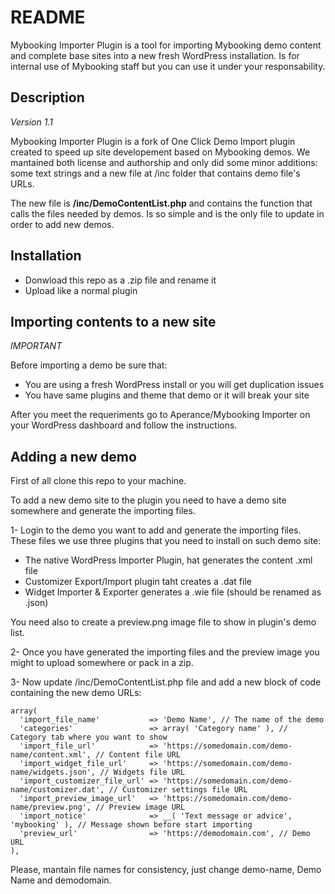 # README

Mybooking Importer Plugin is a tool for importing Mybooking demo content and complete base sites into a new fresh WordPress installation. Is for internal use of Mybooking staff but you can use it under your responsability.

## Description

*Version 1.1*

Mybooking Importer Plugin is a fork of One Click Demo Import plugin created to speed up site developement based on Mybooking demos. We mantained both license and authorship and only did some minor additions: some text strings and a new file at /inc folder that contains demo file's URLs.

The new file is **/inc/DemoContentList.php** and contains the function that calls the files needed by demos. Is so simple and is the only file to update in order to add new demos.

## Installation

* Donwload this repo as a .zip file and rename it
* Upload like a normal plugin

## Importing contents to a new site

*IMPORTANT*

Before importing a demo be sure that:
* You are using a fresh WordPress install or you will get duplication issues
* You have same plugins and theme that demo or it will break your site

After you meet the requeriments go to Aperance/Mybooking Importer on your WordPress dashboard and follow the instructions.

## Adding a new demo

First of all clone this repo to your machine.

To add a new demo site to the plugin you need to have a demo site
somewhere and generate the importing files.

1- Login to the demo you want to add and generate the importing files. These files we use three plugins that you need to install on such demo site:

* The native WordPress Importer Plugin, hat generates the content .xml file
* Customizer Export/Import plugin taht creates a .dat file
* Widget Importer & Exporter generates a .wie file (should be renamed as .json)

You need also to create a preview.png image file to show in plugin's demo list.

2- Once you have generated the importing files and the preview image you might to upload somewhere or pack in a zip.

3- Now update /inc/DemoContentList.php file and add a new block of code containing the new demo URLs:
```
array(
  'import_file_name'           => 'Demo Name', // The name of the demo
  'categories'                 => array( 'Category name' ), // Category tab where you want to show
  'import_file_url'            => 'https://somedomain.com/demo-name/content.xml', // Content file URL
  'import_widget_file_url'     => 'https://somedomain.com/demo-name/widgets.json', // Widgets file URL
  'import_customizer_file_url' => 'https://somedomain.com/demo-name/customizer.dat', // Customizer settings file URL
  'import_preview_image_url'   => 'https://somedomain.com/demo-name/preview.png', // Preview image URL
  'import_notice'              => __( 'Text message or advice', 'mybooking' ), // Message shown before start importing
  'preview_url'                => 'https://demodomain.com', // Demo URL
),
```

Please, mantain file names for consistency, just change demo-name, Demo Name and demodomain.
